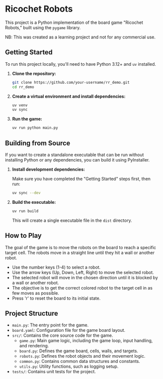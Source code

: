 # Ricochet Robots

This project is a Python implementation of the board game "Ricochet Robots," built using the `pygame` library.

NB: This was created as a learning project and not for any commercial use.

## Getting Started

To run this project locally, you'll need to have Python 3.12+ and `uv` installed.

1.  **Clone the repository:**

    ```bash
    git clone https://github.com/your-username/rr_demo.git
    cd rr_demo
    ```

2.  **Create a virtual environment and install dependencies:**

    ```bash
    uv venv
    uv sync
    ```

3.  **Run the game:**

    ```bash
    uv run python main.py
    ```

## Building from Source

If you want to create a standalone executable that can be run without installing Python or any dependencies, you can build it using PyInstaller.

1.  **Install development dependencies:**

    Make sure you have completed the "Getting Started" steps first, then run:

    ```bash
    uv sync --dev
    ```

2.  **Build the executable:**

    ```bash
    uv run build
    ```

    This will create a single executable file in the `dist` directory.

## How to Play

The goal of the game is to move the robots on the board to reach a specific target cell. The robots move in a straight line until they hit a wall or another robot.

- Use the number keys (1-4) to select a robot.
- Use the arrow keys (Up, Down, Left, Right) to move the selected robot.
- The selected robot will move in the chosen direction until it is blocked by a wall or another robot.
- The objective is to get the correct colored robot to the target cell in as few moves as possible.
- Press 'r' to reset the board to its initial state.

## Project Structure

- `main.py`: The entry point for the game.
- `board.yaml`: Configuration file for the game board layout.
- `src/`: Contains the core source code for the game.
  - `game.py`: Main game logic, including the game loop, input handling, and rendering.
  - `board.py`: Defines the game board, cells, walls, and targets.
  - `robots.py`: Defines the robot objects and their movement logic.
  - `common.py`: Contains common data structures and constants.
  - `utils.py`: Utility functions, such as logging setup.
- `tests/`: Contains unit tests for the project.
